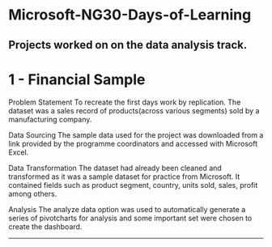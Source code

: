 # Microsoft-NG30-Days-of-Learning
Projects worked on on the data analysis track.
----
# 1 - Financial Sample
Problem Statement
To recreate the first days work by replication. The dataset was a sales record of products(across various segments) sold by a manufacturing company. 

Data Sourcing
The sample data used for the project was downloaded from a link provided by the programme coordinators and accessed with Microsoft Excel.

Data Transformation
The dataset had already been cleaned and transformed as it was a sample dataset for practice from Microsoft. It contained fields such as product segment, country, units sold, sales, profit among others.

Analysis
The analyze data option was used to automatically generate a series of pivotcharts for analysis and some important set were chosen to create the dashboard.

----

